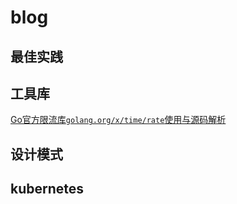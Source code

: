 # blog

## 最佳实践

## 工具库

[Go官方限流库`golang.org/x/time/rate`使用与源码解析](./golibs/ratelimit/ratelimit.md)

## 设计模式

## kubernetes



